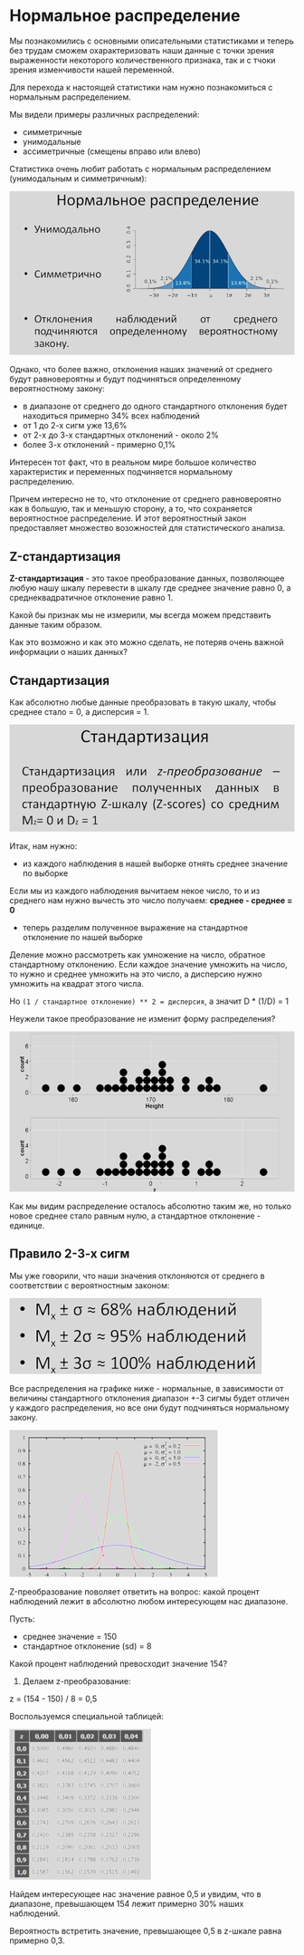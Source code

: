 # Нормальное распределение

Мы познакомились с основными описательными статистиками и теперь без трудам сможем охарактеризовать наши данные с точки зрения выраженности некоторого количественного признака, так и с тчоки зрения изменчивости нашей переменной.

Для перехода к настоящей статистики нам нужно познакомиться с нормальным распределением. 

Мы видели примеры различных распределений:
+ симметричные
+ унимодальные
+ ассиметричные (смещены вправо или влево)

Статистика очень любит работать с нормальным распределением (унимодальным и симметричным):

![](images/normal1.png)

Однако, что более важно, отклонения наших значений от среднего будут равновероятны и будут подчиняться определенному вероятностному закону:

+ в диапазоне от среднего до одного стандартного отклонения будет находиться примерно 34% всех наблюдений
+ от 1 до 2-х сигм уже 13,6%
+ от 2-х до 3-х стандартных отклонений - около 2%
+ более 3-х отклонений - примерно 0,1%

Интересен тот факт, что в реальном мире большое количество характеристик и переменных подчиняется нормальному распределению.

Причем интересно не то, что отклонение от среднего равновероятно как в большую, так и меньшую сторону, а то, что сохраняется вероятностное распределение. И этот вероятностный закон предоставляет множество возожностей для статистического анализа.


## Z-стандартизация

**Z-стандартизация** - это такое преобразование данных, позволяющее любую нашу шкалу перевести в шкалу где среднее значение равно 0, а среднеквадратичное отклонение равно 1.

Какой бы признак мы не измерили, мы всегда можем представить данные таким образом.

Как это возможно и как это можно сделать, не потеряв очень важной информации о наших данных?


## Стандартизация

Как абсолютно любые данные преобразовать в такую шкалу, чтобы среднее стало = 0, а дисперсия = 1.

![](images/stand1.png)

Итак, нам нужно:
+ из каждого наблюдения в нашей выборке отнять среднее значение по выборке

Если мы из каждого наблюдения вычитаем некое число, то и из среднего нам нужно вычесть это число получаем: **среднее - среднее = 0**

+ теперь разделим полученное выражение на стандартное отклонение по нашей выборке

Деление можно рассмотреть как умножение на число, обратное стандартному отклонению. 
Если каждое значение умножить на число, то нужно и среднее умножить на это число, а дисперсию нужно умножить на квадрат этого числа.

Но `(1 / стандартное отклонение) ** 2 = дисперсия`, а значит D * (1/D) = 1

Неужели такое преобразование не изменит форму распределения?

![](images/z.png)

Как мы видим распределение осталось абсолютно таким же, но только новое среднее стало равным нулю, а стандартное отклонение - единице.


## Правило 2-3-х сигм

Мы уже говорили, что наши значения отклоняются от среднего в соответствии с вероятностным законом:

![](images/2sigma.png)

Все распределения на графике ниже - нормальные, в зависимости от величины стандартного отклонения диапазон +-3 сигмы будет отличен у каждого распределения, но все они будут подчиняться нормальному закону.

![](images/raspr.png)

Z-преобразование поволяет ответить на вопрос: какой процент наблюдений лежит в абсолютно любом интересующем нас диапазоне.

Пусть:
+ среднее значение = 150
+ стандартное отклонение (sd) = 8

Какой процент наблюдений превосходит значение 154?

1. Делаем z-преобразование:

z = (154 - 150) / 8 = 0,5

Воспользуемся специальной таблицей:

![](images/ztabl.png)

Найдем интересующее нас значение равное 0,5 и увидим, что в диапазоне, превышающем 154 лежит примерно 30% наших наблюдений.

Вероятность встретить значение, превышающее 0,5 в z-шкале равна примерно 0,3.